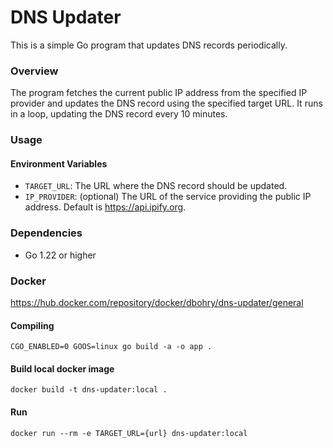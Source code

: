 # DNS Updater
This is a simple Go program that updates DNS records periodically.

### Overview
The program fetches the current public IP address from the specified IP provider and updates the DNS record using the specified target URL. It runs in a loop, updating the DNS record every 10 minutes.

### Usage

#### Environment Variables
- `TARGET_URL`: The URL where the DNS record should be updated.
- `IP_PROVIDER`: (optional) The URL of the service providing the public IP address. Default is https://api.ipify.org.

### Dependencies
- Go 1.22 or higher

### Docker

https://hub.docker.com/repository/docker/dbohry/dns-updater/general

#### Compiling
```
CGO_ENABLED=0 GOOS=linux go build -a -o app .
```

#### Build local docker image
```
docker build -t dns-updater:local .
```

#### Run
```
docker run --rm -e TARGET_URL={url} dns-updater:local
```